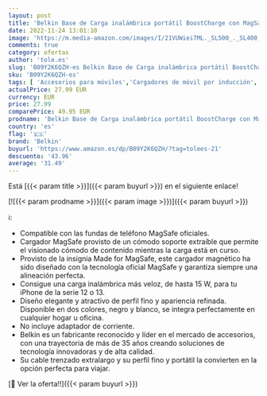 ```yaml
---
layout: post
title: 'Belkin Base de Carga inalámbrica portátil BoostCharge con MagSafe  Carga rápida de 15 W  Soporte Vertical extraíble para iPhone de Las Series 12 y 13  Adaptador de Corriente no Incluido   Blanca'
date: 2022-11-24 13:01:10
image: 'https://m.media-amazon.com/images/I/21VUWiei7ML._SL500_._SL400_.jpg'
comments: true
category: ofertas
author: 'tole.es'
slug: 'B09Y2K6QZH-es Belkin Base de Carga inalámbrica portátil BoostCharge con...'
sku: 'B09Y2K6QZH-es'
tags: [ 'Accesorios para móviles','Cargadores de móvil por inducción','Cargadores para móviles','Comunicación móvil y accesorios','Electrónica','belkin','iphone','🇪🇸', ]
actualPrice: 27.99 EUR
currency: EUR
price: 27.99
comparePrice: 49.95 EUR
prodname: 'Belkin Base de Carga inalámbrica portátil BoostCharge con MagSafe  Carga rápida de 15 W  Soporte Vertical extraíble para iPhone de Las Series 12 y 13  Adaptador de Corriente no Incluido   Blanca'
country: 'es'
flag: '🇪🇸'
brand: 'Belkin'
buyurl: 'https://www.amazon.es/dp/B09Y2K6QZH/?tag=tolees-21'
descuento: '43.96'
average: '31.49'
---
```


Está [{{< param title >}}]({{< param buyurl >}}) en el siguiente enlace!

[![{{< param prodname >}}]({{< param image >}})]({{< param buyurl >}})

ℹ️:

- Compatible con las fundas de teléfono MagSafe oficiales.
- Cargador MagSafe provisto de un cómodo soporte extraíble que permite el visionado cómodo de contenido mientras la carga está en curso.
- Provisto de la insignia Made for MagSafe, este cargador magnético ha sido diseñado con la tecnología oficial MagSafe y garantiza siempre una alineación perfecta.
- Consigue una carga inalámbrica más veloz, de hasta 15 W, para tu iPhone de la serie 12 o 13.
- Diseño elegante y atractivo de perfil fino y apariencia refinada. Disponible en dos colores, negro y blanco, se integra perfectamente en cualquier hogar u oficina.
- No incluye adaptador de corriente.
- Belkin es un fabricante reconocido y líder en el mercado de accesorios, con una trayectoria de más de 35 años creando soluciones de tecnología innovadoras y de alta calidad.
- Su cable trenzado extralargo y su perfil fino y portátil la convierten en la opción perfecta para viajar.

[🛒 Ver la oferta!!]({{< param buyurl >}})
